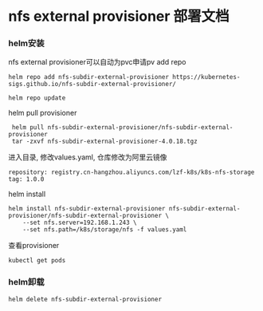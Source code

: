 # nfs external provisioner 部署文档
### helm安装
nfs external provisioner可以自动为pvc申请pv
add repo
```
helm repo add nfs-subdir-external-provisioner https://kubernetes-sigs.github.io/nfs-subdir-external-provisioner/

helm repo update
```

helm pull provisioner
```
 helm pull nfs-subdir-external-provisioner/nfs-subdir-external-provisioner
 tar -zxvf nfs-subdir-external-provisioner-4.0.18.tgz
```

进入目录, 修改values.yaml, 仓库修改为阿里云镜像
```
repository: registry.cn-hangzhou.aliyuncs.com/lzf-k8s/k8s-nfs-storage
tag: 1.0.0
```

helm install 
```
helm install nfs-subdir-external-provisioner nfs-subdir-external-provisioner/nfs-subdir-external-provisioner \
    --set nfs.server=192.168.1.243 \
    --set nfs.path=/k8s/storage/nfs -f values.yaml 
```

查看provisioner
```
kubectl get pods
```

### helm卸载
```
helm delete nfs-subdir-external-provisioner
```